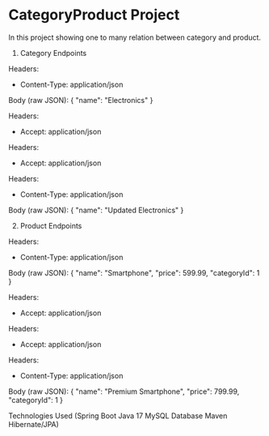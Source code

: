﻿# CategoryProduct  Project

  In this project showing one to many relation between category and product.
  1. Category Endpoints

Headers:
- Content-Type: application/json

Body (raw JSON):
{
    "name": "Electronics"
}



Headers:
- Accept: application/json


Headers:
- Accept: application/json


Headers:
- Content-Type: application/json

Body (raw JSON):
{
    "name": "Updated Electronics"
}



2. Product Endpoints


Headers:
- Content-Type: application/json

Body (raw JSON):
{
    "name": "Smartphone",
    "price": 599.99,
    "categoryId": 1
}


Headers:
- Accept: application/json


Headers:
- Accept: application/json


Headers:
- Content-Type: application/json

Body (raw JSON):
{
    "name": "Premium Smartphone",
    "price": 799.99,
    "categoryId": 1
}

 Technologies Used
(Spring Boot 
Java 17
MySQL Database
Maven
Hibernate/JPA)
